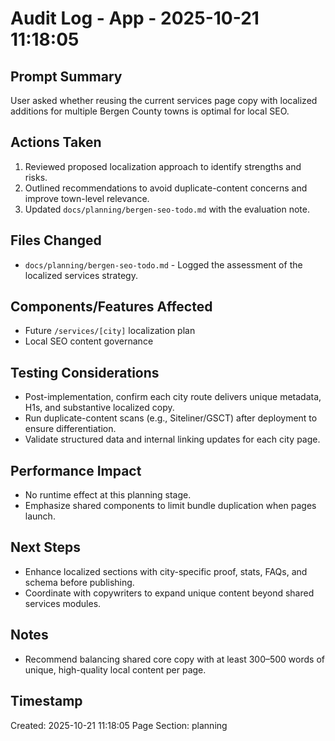 # Audit Log - App - 2025-10-21 11:18:05

## Prompt Summary

User asked whether reusing the current services page copy with localized additions for multiple Bergen County towns is optimal for local SEO.

## Actions Taken

1. Reviewed proposed localization approach to identify strengths and risks.
2. Outlined recommendations to avoid duplicate-content concerns and improve town-level relevance.
3. Updated `docs/planning/bergen-seo-todo.md` with the evaluation note.

## Files Changed

- `docs/planning/bergen-seo-todo.md` - Logged the assessment of the localized services strategy.

## Components/Features Affected

- Future `/services/[city]` localization plan
- Local SEO content governance

## Testing Considerations

- Post-implementation, confirm each city route delivers unique metadata, H1s, and substantive localized copy.
- Run duplicate-content scans (e.g., Siteliner/GSCT) after deployment to ensure differentiation.
- Validate structured data and internal linking updates for each city page.

## Performance Impact

- No runtime effect at this planning stage.
- Emphasize shared components to limit bundle duplication when pages launch.

## Next Steps

- Enhance localized sections with city-specific proof, stats, FAQs, and schema before publishing.
- Coordinate with copywriters to expand unique content beyond shared services modules.

## Notes

- Recommend balancing shared core copy with at least 300–500 words of unique, high-quality local content per page.

## Timestamp

Created: 2025-10-21 11:18:05
Page Section: planning
